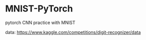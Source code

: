 # MNIST-PyTorch
pytorch CNN practice with MNIST

data: https://www.kaggle.com/competitions/digit-recognizer/data
